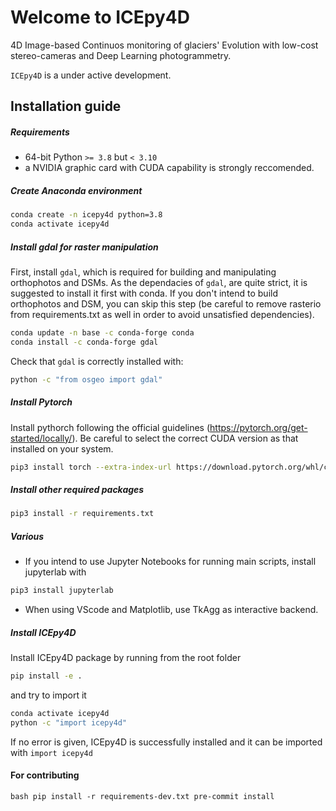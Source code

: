 # Welcome to ICEpy4D

4D Image-based Continuos monitoring of glaciers' Evolution with low-cost stereo-cameras and Deep Learning photogrammetry.

`ICEpy4D` is a under active development.

## Installation guide

##### Requirements

- 64-bit Python `>= 3.8` but `< 3.10`
- a NVIDIA graphic card with CUDA capability is strongly reccomended.

##### Create Anaconda environment

```bash
conda create -n icepy4d python=3.8
conda activate icepy4d
```

##### Install gdal for raster manipulation

First, install `gdal`, which is required for building and manipulating orthophotos and DSMs. As the dependacies of `gdal`, are quite strict, it is suggested to install it first with conda. If you don't intend to build orthophotos and DSM, you can skip this step (be careful to remove rasterio from requirements.txt as well in order to avoid unsatisfied dependencies).

```bash
conda update -n base -c conda-forge conda
conda install -c conda-forge gdal
```

Check that `gdal` is correctly installed with:

```bash
python -c "from osgeo import gdal"
```

##### Install Pytorch

Install pythorch following the official guidelines (<https://pytorch.org/get-started/locally/>). Be careful to select the correct CUDA version as that installed on your system.

```bash
pip3 install torch --extra-index-url https://download.pytorch.org/whl/cu116

```

##### Install other required packages

```bash
pip3 install -r requirements.txt
```

##### Various

- If you intend to use Jupyter Notebooks for running main scripts, install jupyterlab with

```bash
pip3 install jupyterlab
```

- When using VScode and Matplotlib, use TkAgg as interactive backend.

##### Install ICEpy4D

Install ICEpy4D package by running from the root folder

```bash
pip install -e .
```

and try to import it

```bash
conda activate icepy4d
python -c "import icepy4d"
```

If no error is given, ICEpy4D is successfully installed and it can be imported with `import icepy4d`


#### For contributing
`bash
pip install -r requirements-dev.txt
pre-commit install
`
